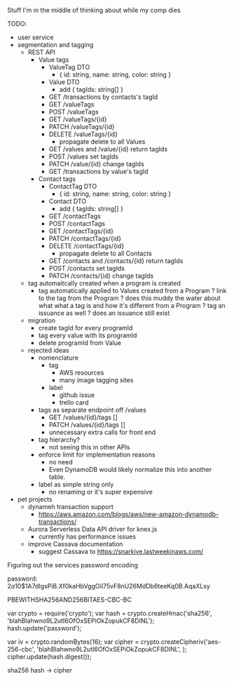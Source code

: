 Stuff I'm in the middle of thinking about while my comp dies

TODO:
- user service
- segmentation and tagging
    - REST API
        - Value tags
            - ValueTag DTO
                - { id: string, name: string, color: string }
            - Value DTO
                - add { tagIds: string[] }
            - GET /transactions by contacts's tagId
            - GET /valueTags
            - POST /valueTags
            - GET /valueTags/{id}
            - PATCH /valueTags/{id}
            - DELETE /valueTags/{id}
                - propagate delete to all Values
            - GET /values and /value/{id} return tagIds
            - POST /values set tagIds
            - PATCH /value/{id} change tagIds
            - GET /transactions by value's tagId
        - Contact tags
            - ContactTag DTO
                - { id: string, name: string, color: string }
            - Contact DTO
                - add { tagIds: string[] }
            - GET /contactTags
            - POST /contactTags
            - GET /contactTags/{id}
            - PATCH /contactTags/{id}
            - DELETE /contactTags/{id}
                - propagate delete to all Contacts
            - GET /contacts and /contacts/{id} return tagIds
            - POST /contacts set tagIds
            - PATCH /contacts/{id} change tagIds
    - tag automaitcally created when a program is created
        - tag automatically applied to Values created from a Program
        ? link to the tag from the Program
        ? does this muddy the water about what what a tag is and how it's different from a Program
        ? tag an issuance as well
            ? does an issuance still exist
    - migration
        - create tagId for every programId
        - tag every value with its programId
        - delete programId from Value
    - rejected ideas
        - nomenclature
            - tag
                - AWS resources
                - many image tagging sites
            - label
                - github issue
                - trello card
        - tags as separate endpoint off /values
            - GET /values/{id}/tags  []
            - PATCH /values/{id}/tags []
            - unnecessary extra calls for front end
        - tag hierarchy?
            - not seeing this in other APIs
        - enforce limit for implementation reasons
            - no need
            - Even DynamoDB would likely normalize this into another table.
        - label as simple string only
            - no renaming or it's super expensive
- pet projects
    - dynameh transaction support
        - https://aws.amazon.com/blogs/aws/new-amazon-dynamodb-transactions/
    - Aurora Serverless Data API driver for knex.js
        - currently has performance issues
    - improve Cassava documentation
        - suggest Cassava to https://snarkive.lastweekinaws.com/


Figuring out the services password encoding

password:
$2a$10$1A7dIgsPiB.Xf0kaHbVggOiI75vF8nU26MdDb6teeKq0B.AqaXLsy

PBEWITHSHA256AND256BITAES-CBC-BC

var crypto = require('crypto');
var hash = crypto.createHmac('sha256', 'blahBlahwno9L2utI6OfOxSEPiOkZopukCF8DINL');
hash.update('password');

var iv = crypto.randomBytes(16);
var cipher = crypto.createCipheriv('aes-256-cbc', 'blahBlahwno9L2utI6OfOxSEPiOkZopukCF8DINL', );
cipher.update(hash.digest());

sha256 hash ->  cipher
